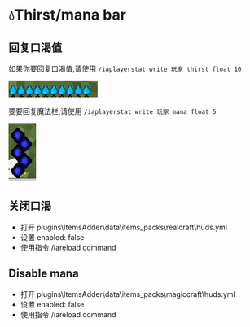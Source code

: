# 💧Thirst/mana bar

## 回复口渴值

如果你要回复口渴值,请使用 `/iaplayerstat write 玩家 thirst float 10`

![](../../.gitbook/assets/immagine%20%281%29.png)

要要回复魔法栏,请使用 `/iaplayerstat write 玩家 mana float 5`

![](../../.gitbook/assets/immagine.png)

## 关闭口渴

* 打开 plugins\ItemsAdder\data\items\_packs\realcraft\huds.yml
* 设置 enabled: false
* 使用指令 /iareload command

## Disable mana

* 打开 plugins\ItemsAdder\data\items\_packs\magiccraft\huds.yml
* 设置 enabled: false
* 使用指令 /iareload command

